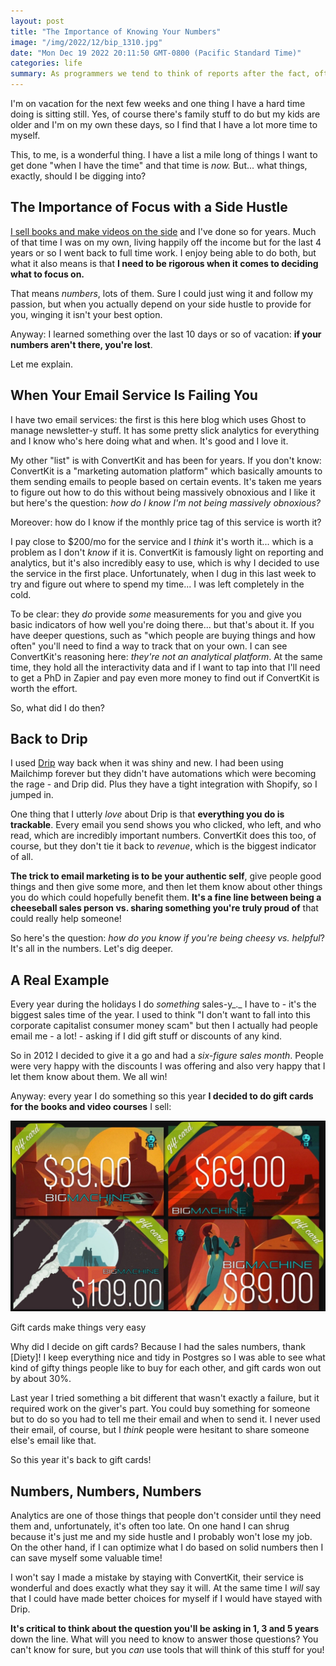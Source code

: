 ```yaml
---
layout: post
title: "The Importance of Knowing Your Numbers"
image: "/img/2022/12/bip_1310.jpg"
date: "Mon Dec 19 2022 20:11:50 GMT-0800 (Pacific Standard Time)"
categories: life
summary: As programmers we tend to think of reports after the fact, often when it's too late. I learned this the hard way over the last few days.      
---
```


I'm on vacation for the next few weeks and one thing I have a hard time doing is sitting still. Yes, of course there's family stuff to do but my kids are older and I'm on my own these days, so I find that I have a lot more time to myself. 

This, to me, is a wonderful thing. I have a list a mile long of things I want to get done "when I have the time" and that time is _now._ But... what things, exactly, should I be digging into?

## The Importance of Focus with a Side Hustle

[I sell books and make videos on the side](https://bigmachine.io) and I've done so for years. Much of that time I was on my own, living happily off the income but for the last 4 years or so I went back to full time work. I enjoy being able to do both, but what it also means is that **I need to be rigorous when it comes to deciding what to focus on.**

That means _numbers_, lots of them. Sure I could just wing it and follow my passion, but when you actually depend on your side hustle to provide for you, winging it isn't your best option.

Anyway: I learned something over the last 10 days or so of vacation: **if your numbers aren't there, you're lost**.

Let me explain.

## When Your Email Service Is Failing You

I have two email services: the first is this here blog which uses Ghost to manage newsletter-y stuff. It has some pretty slick analytics for everything and I know who's here doing what and when. It's good and I love it.

My other "list" is with ConvertKit and has been for years. If you don't know: ConvertKit is a "marketing automation platform" which basically amounts to them sending emails to people based on certain events. It's taken me years to figure out how to do this without being massively obnoxious and I like it but here's the question: _how do I know I'm not being massively obnoxious?_

Moreover: how do I know if the monthly price tag of this service is worth it?

I pay close to $200/mo for the service and I _think_ it's worth it... which is a problem as I don't _know_ if it is. ConvertKit is famously light on reporting and analytics, but it's also incredibly easy to use, which is why I decided to use the service in the first place. Unfortunately, when I dug in this last week to try and figure out where to spend my time... I was left completely in the cold.

To be clear: they _do_ provide _some_ measurements for you and give you basic indicators of how well you're doing there... but that's about it. If you have deeper questions, such as "which people are buying things and how often" you'll need to find a way to track that on your own. I can see ConvertKit's reasoning here: _they're not an analytical platform_. At the same time, they hold all the interactivity data and if I want to tap into that I'll need to get a PhD in Zapier and pay even more money to find out if ConvertKit is worth the effort.

So, what did I do then?

## Back to Drip

I used [Drip](https://www.drip.com/) way back when it was shiny and new. I had been using Mailchimp forever but they didn't have automations which were becoming the rage - and Drip did. Plus they have a tight integration with Shopify, so I jumped in.

One thing that I utterly _love_ about Drip is that **everything you do is trackable**. Every email you send shows you who clicked, who left, and who read, which are incredibly important numbers. ConvertKit does this too, of course, but they don't tie it back to _revenue_, which is the biggest indicator of all.

**The trick to email marketing is to be your authentic self**, give people good things and then give some more, and then let them know about other things you do which could hopefully benefit them. **It's a fine line between being a cheeseball sales person vs. sharing something you're truly proud of** that could really help someone!

So here's the question: _how do you know if you're being cheesy vs. helpful_? It's all in the numbers. Let's dig deeper.

## A Real Example

Every year during the holidays I do _something_ sales-y_._ I have to - it's the biggest sales time of the year. I used to think "I don't want to fall into this corporate capitalist consumer money scam" but then I actually had people email me - a lot! - asking if I did gift stuff or discounts of any kind.

So in 2012 I decided to give it a go and had a _six-figure sales month_. People were very happy with the discounts I was offering and also very happy that I let them know about them. We all win!

Anyway: every year I do something so this year **I decided to do gift cards for the books and video courses** I sell:

[![](/img/2022/12/bip_1308.jpg)](https://shop.bigmachine.io/products/gift-card)

Gift cards make things very easy

Why did I decide on gift cards? Because I had the sales numbers, thank \[Diety\]! I keep everything nice and tidy in Postgres so I was able to see what kind of gifty things people like to buy for each other, and gift cards won out by about 30%.

Last year I tried something a bit different that wasn't exactly a failure, but it required work on the giver's part. You could buy something for someone but to do so you had to tell me their email and when to send it. I never used their email, of course, but I _think_ people were hesitant to share someone else's email like that. 

So this year it's back to gift cards!

## Numbers, Numbers, Numbers

Analytics are one of those things that people don't consider until they need them and, unfortunately, it's often too late. On one hand I can shrug because it's just me and my side hustle and I probably won't lose my job. On the other hand, if I can optimize what I do based on solid numbers then I can save myself some valuable time!

I won't say I made a mistake by staying with ConvertKit, their service is wonderful and does exactly what they say it will. At the same time I _will_ say that I could have made better choices for myself if I would have stayed with Drip.

**It's critical to think about the question you'll be asking in 1, 3 and 5 years** down the line. What will you need to know to answer those questions? You can't know for sure, but you _can_ use tools that will think of this stuff for you!